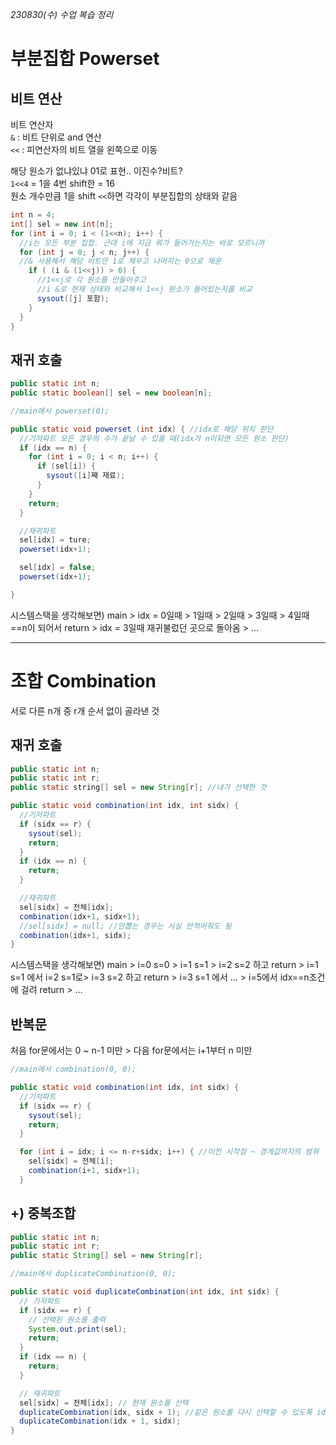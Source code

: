 *230830(수) 수업 복습 정리*  
# 부분집합 Powerset

## 비트 연산
비트 연산자  
```&``` : 비트 단위로 and 연산  
```<<``` : 피연산자의 비트 열을 왼쪽으로 이동  
  
해당 원소가 없냐있냐 01로 표현.. 이진수?비트?  
```1<<4``` = 1을 4번 shift한 = 16  
원소 개수만큼 1을 shift ```<<```하면 각각이 부분집합의 상태와 같음  
  
```java
int n = 4;
int[] sel = new int[n];
for (int i = 0; i < (1<<n); i++) {
  //i는 모든 부분 집합. 근데 i에 지금 뭐가 들어가는지는 바로 모르니까
  for (int j = 0; j < n; j++) {
  //& 사용해서 해당 비트만 1로 채우고 나머지는 0으로 채운
    if ( (i & (1<<j)) > 0) {
      //1<<j로 각 원소를 만들어주고
      //i &로 현재 상태와 비교해서 1<<j 원소가 들어있는지를 비교
      sysout([j] 포함);
    }
  }
}
```

## 재귀 호출
```java
public static int n;
public static boolean[] sel = new boolean[n];

//main에서 powerset(0);

public static void powerset (int idx) { //idx로 해당 위치 판단
  //기저파트 모든 경우의 수가 끝날 수 있을 때(idx가 n이되면 모든 원소 판단)
  if (idx == n) {
    for (int i = 0; i < n; i++) {
      if (sel[i]) {
        sysout([i]째 재료);
      }
    }
    return;
  }

  //재귀파트
  sel[idx] = ture;
  powerset(idx+1);

  sel[idx] = false;
  powerset(idx+1);

}
```
시스템스택을 생각해보면) main > idx = 0일때 > 1일때 > 2일때 > 3일때 > 4일때==n이 되어서 return > idx = 3일때 재귀불렀던 곳으로 돌아옴 > ...   
  
---------------
  
# 조합 Combination
서로 다른 n개 중 r개 순서 없이 골라낸 것  
  
## 재귀 호출
```java
public static int n;
public static int r;
public static string[] sel = new String[r]; //내가 선택한 것

public static void combination(int idx, int sidx) {
  //기저파트
  if (sidx == r) {
    sysout(sel);
    return;
  }
  if (idx == n) {
    return;
  }

  //재귀파트
  sel[sidx] = 전체[idx];
  combination(idx+1, sidx+1);
  //sel[sidx] = null; //안뽑는 경우는 사실 안적어줘도 됨
  combination(idx+1, sidx);
}

```
시스템스택을 생각해보면) main > i=0 s=0 > i=1 s=1 > i=2 s=2 하고 return > i=1 s=1 에서 i=2 s=1로> i=3 s=2 하고 return > i=3 s=1 에서 ... > i=5에서 idx==n조건에 걸려 return > ...    
  
## 반복문
처음 for문에서는 0 ~ n-1 미만 > 다음 for문에서는 i+1부터 n 미만  
```java
//main에서 combination(0, 0);

public static void combination(int idx, int sidx) {
  //기저파트
  if (sidx == r) {
    sysout(sel);
    return;
  }

  for (int i = idx; i <= n-r+sidx; i++) { //이전 시작점 ~ 경계값까지의 범위
    sel[sidx] = 전체[i];
    combination(i+1, sidx+1);
  }

```

## +) 중복조합

```java
public static int n;
public static int r;
public static String[] sel = new String[r];

//main에서 duplicateCombination(0, 0);

public static void duplicateCombination(int idx, int sidx) {
  // 기저파트
  if (sidx == r) {
    // 선택된 원소를 출력
    System.out.print(sel);
    return;
  }
  if (idx == n) {
    return;
  }

  // 재귀파트
  sel[sidx] = 전체[idx]; // 현재 원소를 선택
  duplicateCombination(idx, sidx + 1); //같은 원소를 다시 선택할 수 있도록 idx를 증가시키지 않음**
  duplicateCombination(idx + 1, sidx);
}

```

